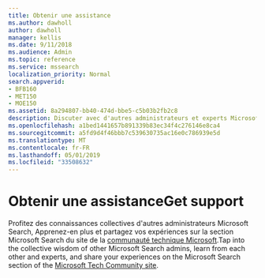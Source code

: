 ```yaml
---
title: Obtenir une assistance
ms.author: dawholl
author: dawholl
manager: kellis
ms.date: 9/11/2018
ms.audience: Admin
ms.topic: reference
ms.service: mssearch
localization_priority: Normal
search.appverid:
- BFB160
- MET150
- MOE150
ms.assetid: 8a294807-bb40-474d-bbe5-c5b03b2fb2c8
description: Discuter avec d'autres administrateurs et experts Microsoft Search dans la communauté technique
ms.openlocfilehash: a1bed1441657b891339b83ec34f4c276146e8ca4
ms.sourcegitcommit: a5fd9d4f46bbb7c539630735ac16e0c786939e5d
ms.translationtype: MT
ms.contentlocale: fr-FR
ms.lasthandoff: 05/01/2019
ms.locfileid: "33508632"
---
```

# <a name="get-support"></a><span data-ttu-id="4d7fb-103">Obtenir une assistance</span><span class="sxs-lookup"><span data-stu-id="4d7fb-103">Get support</span></span>

<span data-ttu-id="4d7fb-104">Profitez des connaissances collectives d'autres administrateurs Microsoft Search, Apprenez-en plus et partagez vos expériences sur la section Microsoft Search du site de la [communauté technique Microsoft](https://techcommunity.microsoft.com/t5/Microsoft-Search/ct-p/MicrosoftSearch).</span><span class="sxs-lookup"><span data-stu-id="4d7fb-104">Tap into the collective wisdom of other Microsoft Search admins, learn from each other and experts, and share your experiences on the Microsoft Search section of the [Microsoft Tech Community site](https://techcommunity.microsoft.com/t5/Microsoft-Search/ct-p/MicrosoftSearch).</span></span>

  

